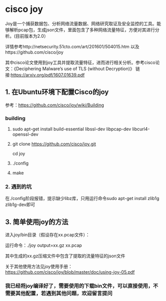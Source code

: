 # cisco joy

Joy是一个捕获数据包、分析网络流量数据、网络研究取证及安全监控的工具。能够解析pcap包，生成json文件，里面包含了多种网络流量特征，方便对其进行分析。(目前版本为2.0）

详情参考http://netsecurity.51cto.com/art/201601/504015.htm 以及https://github.com/cisco/joy 

其中cisco论文使用到joy工具并提取流量特征，进而进行相关分析。参考cisco论文：《Deciphering Malware’s use of TLS (without Decryption)》 链接:https://arxiv.org/pdf/1607.01639.pdf

## 1. 在Ubuntu环境下配置Cisco的joy

参考：https://github.com/cisco/joy/wiki/Building

### building
1. sudo apt-get install build-essential libssl-dev libpcap-dev libcurl4-openssl-dev
2. git clone https://github.com/cisco/joy.git

   cd joy
3. ./config
4. make

### 2. 遇到的坑
在./config阶段报错，提示缺少libz库，只用运行命令sudo apt-get install zlib1g zlib1g-dev即可

## 3. 简单使用joy的方法
进入joy/bin目录（假设存在xx.pcap文件）：

运行命令：./joy output=xx.gz xx.pcap

其中生成的xx.gz压缩文件中包含了提取的流量特征的json文件

关于其他使用方法见joy使用手册：https://github.com/cisco/joy/blob/master/doc/using-joy-05.pdf

### 我已经将joy编译好了，需要使用的下载bin文件，可以直接使用，不需要其他配置，若遇到其他问题，欢迎留言提问
